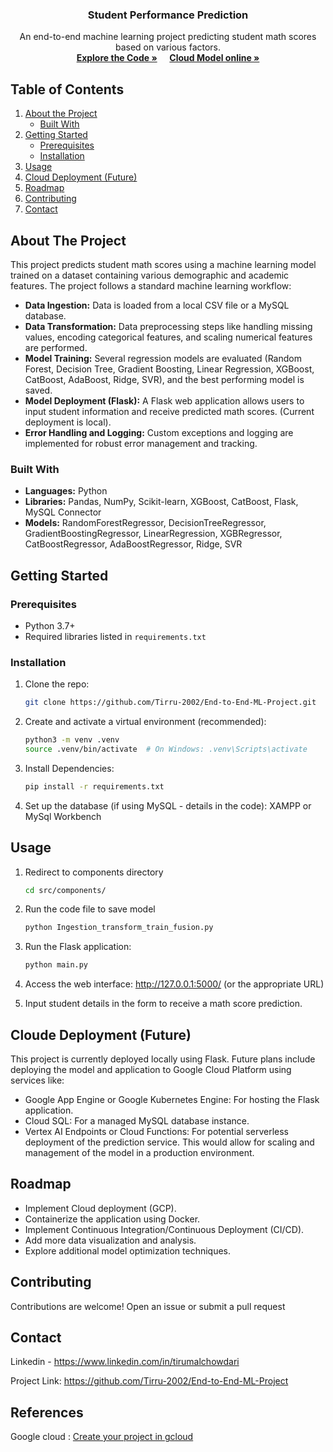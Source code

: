 <p align="center">
  <!-- <img src="preview/logo.png" alt="Logo" width="80" height="80"> -->

  <h3 align="center">Student Performance Prediction</h3>

  <p align="center">
    An end-to-end machine learning project predicting student math scores based on various factors.
    <br />
    <a href="https://github.com/Tirru-2002/End-to-End-ML-Project"><strong>Explore the Code »</strong></a>
    &nbsp; &nbsp;
    <a href="https://studentperformancemodel-1.et.r.appspot.com/"><strong>Cloud Model online »</strong></a>
  </p>
  
</p>



<!-- TABLE OF CONTENTS -->

## Table of Contents

1. [About the Project](#about-the-project)
    * [Built With](#built-with)
2. [Getting Started](#getting-started)
    * [Prerequisites](#prerequisites)
    * [Installation](#installation)
3. [Usage](#usage)
4. [Cloud Deployment (Future)](#cloud-deployment-future)
5. [Roadmap](#roadmap)
6. [Contributing](#contributing)
7. [Contact](#contact)



<!-- ABOUT THE PROJECT -->

## About The Project

This project predicts student math scores using a machine learning model trained on a dataset containing various demographic and academic features.  The project follows a standard machine learning workflow:

* **Data Ingestion:** Data is loaded from a local CSV file or a MySQL database.
* **Data Transformation:**  Data preprocessing steps like handling missing values, encoding categorical features, and scaling numerical features are performed.
* **Model Training:**  Several regression models are evaluated (Random Forest, Decision Tree, Gradient Boosting, Linear Regression, XGBoost, CatBoost, AdaBoost, Ridge, SVR), and the best performing model is saved.
* **Model Deployment (Flask):** A Flask web application allows users to input student information and receive predicted math scores.  (Current deployment is local).
* **Error Handling and Logging:** Custom exceptions and logging are implemented for robust error management and tracking.


### Built With

* **Languages:** Python
* **Libraries:** Pandas, NumPy, Scikit-learn, XGBoost, CatBoost, Flask, MySQL Connector
* **Models:**  RandomForestRegressor, DecisionTreeRegressor, GradientBoostingRegressor, LinearRegression, XGBRegressor, CatBoostRegressor, AdaBoostRegressor, Ridge, SVR



<!-- GETTING STARTED -->

## Getting Started


### Prerequisites

* Python 3.7+
* Required libraries listed in `requirements.txt`

### Installation

1. Clone the repo:
   ```bash
   git clone https://github.com/Tirru-2002/End-to-End-ML-Project.git
   ```
2. Create and activate a virtual environment (recommended):
    ```bash
    python3 -m venv .venv
    source .venv/bin/activate  # On Windows: .venv\Scripts\activate
    ```
3. Install Dependencies:
    ```bash
    pip install -r requirements.txt
    ```
4. Set up the database (if using MySQL - details in the code):
    XAMPP or MySql Workbench

## Usage

1. Redirect to components directory
   ```sh
   cd src/components/
   ```
2. Run the code file to save model
   ```sh
   python Ingestion_transform_train_fusion.py
   ```
3.  Run the Flask application: 
    ```sh 
    python main.py 
    ```
4. Access the web interface: http://127.0.0.1:5000/ (or the appropriate URL)

5. Input student details in the form to receive a math score prediction.


## Cloude Deployment (Future)

  This project is currently deployed locally using Flask. Future plans include deploying the model and application to Google Cloud Platform using services like:

  * Google App Engine or Google Kubernetes Engine: For hosting the Flask application.
  * Cloud SQL: For a managed MySQL database instance.
  * Vertex AI Endpoints or Cloud Functions: For potential serverless deployment of the prediction service. This would allow for scaling and management of the model in a production environment.

## Roadmap
  * Implement Cloud deployment (GCP).
  * Containerize the application using Docker.
  * Implement Continuous Integration/Continuous Deployment (CI/CD).
  * Add more data visualization and analysis.
  * Explore additional model optimization techniques.

## Contributing

  Contributions are welcome! Open an issue or submit a pull request


## Contact

  Linkedin - https://www.linkedin.com/in/tirumalchowdari


  Project Link: https://github.com/Tirru-2002/End-to-End-ML-Project

## References 

  Google cloud : <a href="https://cloud.google.com/appengine/docs/standard/python3/building-app/creating-gcp-project?_gl=1*si9s8h*_up*MQ..&gclid=ba20476e2733106a0ea32023c7e5d8a6&gclsrc=3p.ds">Create your project in gcloud</a>


